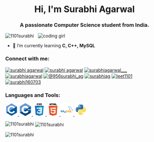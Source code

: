 <h1 align="center">Hi, I'm Surabhi Agarwal</h1>
<h3 align="center">A passionate Computer Science student from India.</h3>

<img align="right" alt="coding girl" width="400" src="https://camo.githubusercontent.com/6f5e3ead776bc722fbfc3da2c8b1454a7a5f27a07b34c0ced075f90a6c25a3be/68747470733a2f2f6d69726f2e6d656469756d2e636f6d2f6d61782f313630302f302a4b32574c4d5445784c79696461374f522e676966">

<p align="left"> <img src="https://komarev.com/ghpvc/?username=1101surabhi&label=Profile%20views&color=0e75b6&style=flat" alt="1101surabhi" /> </p>

- 🌱 I’m currently learning **C, C++, MySQL**

<h3 align="left">Connect with me:</h3>
<p align="left">
<a href="https://linkedin.com/in/surabhi agarwal" target="blank"><img align="center" src="https://raw.githubusercontent.com/rahuldkjain/github-profile-readme-generator/master/src/images/icons/Social/linked-in-alt.svg" alt="surabhi agarwal" height="30" width="40" /></a>
<a href="https://stackoverflow.com/users/surabhi agarwal" target="blank"><img align="center" src="https://raw.githubusercontent.com/rahuldkjain/github-profile-readme-generator/master/src/images/icons/Social/stack-overflow.svg" alt="surabhi agarwal" height="30" width="40" /></a>
<a href="https://instagram.com/surabhiagarwal___" target="blank"><img align="center" src="https://raw.githubusercontent.com/rahuldkjain/github-profile-readme-generator/master/src/images/icons/Social/instagram.svg" alt="surabhiagarwal___" height="30" width="40" /></a>
<a href="https://www.codechef.com/users/surabhiagarwal" target="blank"><img align="center" src="https://cdn.jsdelivr.net/npm/simple-icons@3.1.0/icons/codechef.svg" alt="surabhiagarwal" height="30" width="40" /></a>
<a href="https://www.hackerrank.com/@956surabhi_ag" target="blank"><img align="center" src="https://raw.githubusercontent.com/rahuldkjain/github-profile-readme-generator/master/src/images/icons/Social/hackerrank.svg" alt="@956surabhi_ag" height="30" width="40" /></a>
<a href="https://codeforces.com/profile/surabhiag" target="blank"><img align="center" src="https://raw.githubusercontent.com/rahuldkjain/github-profile-readme-generator/master/src/images/icons/Social/codeforces.svg" alt="surabhiag" height="30" width="40" /></a>
<a href="https://www.leetcode.com/leet1101" target="blank"><img align="center" src="https://raw.githubusercontent.com/rahuldkjain/github-profile-readme-generator/master/src/images/icons/Social/leet-code.svg" alt="leet1101" height="30" width="40" /></a>
<a href="https://auth.geeksforgeeks.org/user/surabhi160703" target="blank"><img align="center" src="https://raw.githubusercontent.com/rahuldkjain/github-profile-readme-generator/master/src/images/icons/Social/geeks-for-geeks.svg" alt="surabhi160703" height="30" width="40" /></a>
</p>

<h3 align="left">Languages and Tools:</h3>
<p align="left"> <a href="https://www.cprogramming.com/" target="_blank" rel="noreferrer"> <img src="https://raw.githubusercontent.com/devicons/devicon/master/icons/c/c-original.svg" alt="c" width="40" height="40"/> </a> <a href="https://www.w3schools.com/cpp/" target="_blank" rel="noreferrer"> <img src="https://raw.githubusercontent.com/devicons/devicon/master/icons/cplusplus/cplusplus-original.svg" alt="cplusplus" width="40" height="40"/> </a> <a href="https://www.w3schools.com/css/" target="_blank" rel="noreferrer"> <img src="https://raw.githubusercontent.com/devicons/devicon/master/icons/css3/css3-original-wordmark.svg" alt="css3" width="40" height="40"/> </a> <a href="https://www.w3.org/html/" target="_blank" rel="noreferrer"> <img src="https://raw.githubusercontent.com/devicons/devicon/master/icons/html5/html5-original-wordmark.svg" alt="html5" width="40" height="40"/> </a> <a href="https://www.mysql.com/" target="_blank" rel="noreferrer"> <img src="https://raw.githubusercontent.com/devicons/devicon/master/icons/mysql/mysql-original-wordmark.svg" alt="mysql" width="40" height="40"/> </a> <a href="https://www.python.org" target="_blank" rel="noreferrer"> <img src="https://raw.githubusercontent.com/devicons/devicon/master/icons/python/python-original.svg" alt="python" width="40" height="40"/> </a> </p>

<p><img align="left" src="https://github-readme-stats.vercel.app/api/top-langs?username=1101surabhi&show_icons=true&locale=en&layout=compact" alt="1101surabhi" /></p>

<p>&nbsp;<img align="center" src="https://github-readme-stats.vercel.app/api?username=1101surabhi&show_icons=true&locale=en" alt="1101surabhi" /></p>

<p><img align="center" src="https://github-readme-streak-stats.herokuapp.com/?user=1101surabhi&" alt="1101surabhi" /></p>
